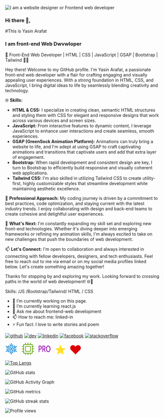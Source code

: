 ![I am a website designer or Frontend web developer](https://media.licdn.com/dms/image/D5616AQFIcniypy0qtw/profile-displaybackgroundimage-shrink_350_1400/0/1696727023285?e=1702512000&v=beta&t=xAaqZSLYCyRAc6aknWyPgfUb0mKWw0wPttzrCXABoYs)
### Hi there 👋,
#This is Yasin Arafat
### I am front-end Web Dwvwloper

👋 Front-End Web Developer | HTML | CSS | JavaScript | GSAP | Bootstrap | Tailwind 👨‍💻

Hey there! Welcome to my GitHub profile. I'm Yasin Arafat, a passionate front-end web developer with a flair for crafting engaging and visually appealing user experiences. With a strong foundation in HTML, CSS, and JavaScript, I bring digital ideas to life by seamlessly blending creativity and technology.

🌐 **Skills:**
- **HTML & CSS:** I specialize in creating clean, semantic HTML structures and styling them with CSS for elegant and responsive designs that work across various devices and screen sizes.
- **JavaScript:** From interactive features to dynamic content, I leverage JavaScript to enhance user interactions and create seamless, smooth experiences.
- **GSAP (GreenSock Animation Platform):** Animations can truly bring a website to life, and I'm adept at using GSAP to craft captivating animations and transitions that captivate users and add that extra layer of engagement.
- **Bootstrap:** When rapid development and consistent design are key, I turn to Bootstrap to efficiently build responsive and visually coherent web applications.
- **Tailwind CSS:** I'm also skilled in utilizing Tailwind CSS to create utility-first, highly customizable styles that streamline development while maintaining aesthetic excellence.

💼 **Professional Approach:**
My coding journey is driven by a commitment to best practices, code optimization, and staying current with the latest industry trends. I enjoy collaborating with design and back-end teams to create cohesive and delightful user experiences.

🚀 **What's Next:**
I'm constantly expanding my skill set and exploring new front-end technologies. Whether it's diving deeper into emerging frameworks or refining my animation skills, I'm always excited to take on new challenges that push the boundaries of web development.

📫 **Let's Connect:**
I'm open to collaboration and always interested in connecting with fellow developers, designers, and tech enthusiasts. Feel free to reach out to me via email or on my social media profiles linked below. Let's create something amazing together!

Thanks for stopping by and exploring my work. Looking forward to crossing paths in the world of web development! 🌐🚀

Skills:  /JS /Bootstrap/Tailwind/ HTML / CSS

- 🔭 I’m currently working on this page. 
- 🌱 I’m currently learning react.js 
- 💬 Ask me about frontend-web development 
- 📫 How to reach me: linked-in 
- ⚡ Fun fact: I love to write stories and poem 


[<img src='https://cdn.jsdelivr.net/npm/simple-icons@3.0.1/icons/github.svg' alt='github' height='40'>](https://github.com/ysYasin/)  [<img src='https://cdn.jsdelivr.net/npm/simple-icons@3.0.1/icons/dev-dot-to.svg' alt='dev' height='40'>](https://dev.to/ysyasin)  [<img src='https://cdn.jsdelivr.net/npm/simple-icons@3.0.1/icons/linkedin.svg' alt='linkedin' height='40'>](https://www.linkedin.com/in/ysyasin/)  [<img src='https://cdn.jsdelivr.net/npm/simple-icons@3.0.1/icons/facebook.svg' alt='facebook' height='40'>](https://www.facebook.com/ysyasinarafatofficial)  [<img src='https://cdn.jsdelivr.net/npm/simple-icons@3.0.1/icons/stackoverflow.svg' alt='stackoverflow' height='40'>](https://stackoverflow.com/users/https://stackoverflow.com/users/22029966/yasin-arafat)  

<a href='https://archiveprogram.github.com/'><img src='https://raw.githubusercontent.com/acervenky/animated-github-badges/master/assets/acbadge.gif' width='40' height='40'></a> <a href='https://docs.github.com/en/developers'><img src='https://raw.githubusercontent.com/acervenky/animated-github-badges/master/assets/devbadge.gif' width='40' height='40'></a> <a href='https://github.com/pricing'><img src='https://raw.githubusercontent.com/acervenky/animated-github-badges/master/assets/pro.gif' width='40' height='40'></a> <a href='https://stars.github.com/'><img src='https://raw.githubusercontent.com/acervenky/animated-github-badges/master/assets/starbadge.gif' width='35' height='35'></a> <a href='https://docs.github.com/en/github/supporting-the-open-source-community-with-github-sponsors'><img src='https://raw.githubusercontent.com/acervenky/animated-github-badges/master/assets/sponsorbadge.gif' width='35' height='35'></a> 

[![Top Langs](https://github-readme-stats.vercel.app/api/top-langs/?username=ysYasin/)](https://github.com/anuraghazra/github-readme-stats)

![GitHub stats](https://github-readme-stats.vercel.app/api?username=ysYasin/&show_icons=true&count_private=true)  

![GitHub Activity Graph](https://activity-graph.herokuapp.com/graph?username=ysYasin/)  

![GitHub metrics](https://metrics.lecoq.io/ysYasin/)  

![GitHub streak stats](https://streak-stats.demolab.com/?user=ysYasin/)  

![Profile views](https://gpvc.arturio.dev/ysYasin/)  
